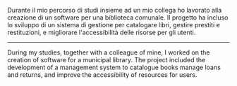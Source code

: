 Durante il mio percorso di studi insieme ad un mio collega ho lavorato alla creazione di un software per una biblioteca comunale. 
Il progetto ha incluso lo sviluppo di un sistema di gestione per catalogare libri, 
gestire prestiti e restituzioni, e migliorare l'accessibilità delle risorse per gli utenti. 
______________________________________________________________________________________________________________

During my studies, together with a colleague of mine, I worked on the creation of software for a municipal library. 
The project included the development of a management system to catalogue books 
manage loans and returns, and improve the accessibility of resources for users. 
